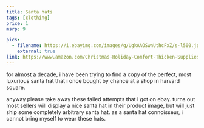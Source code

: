 ```yaml
---
title: Santa hats
tags: [clothing]
price: 1
msrp: 9

pics:
  - filename: https://i.ebayimg.com/images/g/UgkAAOSwnUthcFxZ/s-l500.jpg
    external: true
link: https://www.amazon.com/Christmas-Holiday-Comfort-Thicken-Supplies/dp/B0989C1LNK/
---
```


for almost a decade, i have been trying to find a copy of the perfect, most
luxurious santa hat that i once bought by chance at a shop in harvard square.

anyway please take away these failed attempts that i got on ebay.  turns out
most sellers will display a nice santa hat in their product image, but will
just ship some completely arbitrary santa hat.  as a santa hat connoisseur, i
cannot bring myself to wear these hats.

